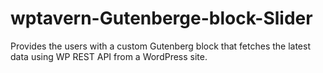 # wptavern-Gutenberge-block-Slider
Provides the users with a custom Gutenberg block that fetches the latest data using WP REST API from a WordPress site. 

